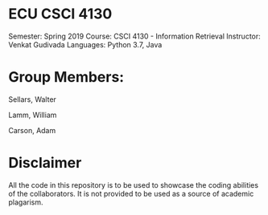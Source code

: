 # ECU CSCI 4130

Semester: Spring 2019
Course: CSCI 4130 - Information Retrieval
Instructor: Venkat Gudivada
Languages: Python 3.7, Java 

# Group Members:
Sellars, Walter

Lamm, William

Carson, Adam

# Disclaimer
All the code in this repository is to be used to showcase the coding abilities of the collaborators. It is not provided to be used as a source of academic plagarism.
